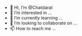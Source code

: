 - 👋 Hi, I’m @Chatdarat
- 👀 I’m interested in ...
- 🌱 I’m currently learning ...
- 💞️ I’m looking to collaborate on ...
- 📫 How to reach me ...

<!---ee
Chatdarat/Chatdarat เป็นที่เก็บ ✨ พิเศษ ✨ เพราะมี `README.md` (ไฟล์นี้) ปรากฏในโปรไฟล์ GitHub ของคุณ
You can click the Preview link to take a look at your changes.
--->

